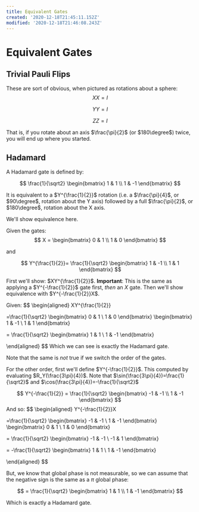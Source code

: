 ```yaml
---
title: Equivalent Gates
created: '2020-12-18T21:45:11.152Z'
modified: '2020-12-18T21:46:08.243Z'
---
```


# Equivalent Gates

## Trivial Pauli Flips

These are sort of obvious, when pictured as rotations about a sphere:
$$
XX = I
$$

$$
YY = I
$$

$$
ZZ = I
$$

That is, if you rotate about an axis $\frac{\pi}{2}$ (or $180\degree$) twice, you will end up where you started.

## Hadamard

A Hadamard gate is defined by:

$$
\frac{1}{\sqrt2}
\begin{bmatrix}
   1 & 1 \\
   1 & -1
\end{bmatrix}
$$

It is equivalent to a $Y^{\frac{1}{2}}$ rotation (i.e. a $\frac{\pi}{4}$, or $90\degree$, rotation about the Y axis) followed by a full $\frac{\pi}{2}$, or $180\degree$, rotation about the X axis.

We'll show equivalence here.

Given the gates:
$$
X = 
\begin{bmatrix}
   0 & 1 \\
   1 & 0
\end{bmatrix}
$$

and

$$
Y^{\frac{1}{2}}=
\frac{1}{\sqrt2}
\begin{bmatrix}
   1 & -1 \\
   1 & 1
\end{bmatrix}
$$

First we'll show: $XY^{\frac{1}{2}}$. **Important**: This is the same as applying a $Y^{-\frac{1}{2}}$ gate first, *then* an $X$ gate.
Then we'll show equivalence with $Y^{-\frac{1}{2}}X$.

Given:
$$
\begin{aligned}
XY^{\frac{1}{2}}

=\frac{1}{\sqrt2}
\begin{bmatrix}
   0 & 1 \\
   1 & 0
\end{bmatrix}
\begin{bmatrix}
   1 & -1 \\
   1 & 1
\end{bmatrix} 

= \frac{1}{\sqrt2}
\begin{bmatrix}
   1 & 1 \\
   1 & -1
\end{bmatrix}

\end{aligned}
$$
Which we can see is exactly the Hadamard gate.

Note that the same is *not* true if we switch the order of the gates.

For the other order, first we'll define $Y^{-\frac{1}{2}}$. This computed by evaluating $R_Y(\frac{3\pi}{4})$. Note that $\sin(\frac{3\pi}{4})=\frac{1}{\sqrt2}$ and $\cos(\frac{3\pi}{4})=-\frac{1}{\sqrt2}$

$$
Y^{-\frac{1}{2}}
= \frac{1}{\sqrt2}
\begin{bmatrix}
   -1 & -1 \\
   1 & -1
\end{bmatrix}
$$
And so:
$$
\begin{aligned}
Y^{-\frac{1}{2}}X 

=\frac{1}{\sqrt2} 
\begin{bmatrix}
   -1 & -1 \\
   1 & -1
\end{bmatrix} 
\begin{bmatrix}
   0 & 1 \\
   1 & 0
\end{bmatrix}

= \frac{1}{\sqrt2}
\begin{bmatrix}
   -1 & -1 \\
   -1 & 1
\end{bmatrix}

= -\frac{1}{\sqrt2}
\begin{bmatrix}
   1 & 1 \\
   1 & -1
\end{bmatrix}

\end{aligned}
$$

But, we know that global phase is not measurable, so we can assume that the negative sign is the same as a $\pi$ global phase:


$$
= \frac{1}{\sqrt2}
\begin{bmatrix}
   1 & 1 \\
   1 & -1
\end{bmatrix}
$$

Which is exactly a Hadamard gate.
